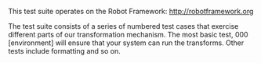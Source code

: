 This test suite operates on the Robot Framework: http://robotframework.org

The test suite consists of a series of numbered test cases that exercise different parts of our transformation mechanism. The most basic test, 000 [environment] will ensure that your system can run the transforms. Other tests include formatting and so on.
